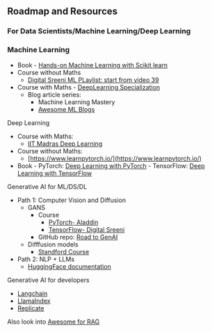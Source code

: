 ## Roadmap and Resources

### For Data Scientists/Machine Learning/Deep Learning

### Machine Learning
- Book - [Hands-on Machine Learning with Scikit learn](http://14.139.161.31/OddSem-0822-1122/Hands-On_Machine_Learning_with_Scikit-Learn-Keras-and-TensorFlow-2nd-Edition-Aurelien-Geron.pdf)
- Course without Maths 
  - [Digital Sreeni ML PLaylist: start from video 39](https://youtube.com/playlist?list=PLZsOBAyNTZwbIjGnolFydAN33gyyGP7lT&si=gPZT3fNL0t2K4INL) 
- Course with Maths - [DeepLearning Specialization](https://www.coursera.org/specializations/deep-learning?utm_source=gg&utm_medium=sem&utm_campaign=B2C_INDIA_google-cybersecurity-certificates_PMax-arte-NRL_within_14D&utm_content=B2C&campaignid=20361657342&adgroupid=&device=c&keyword=&matchtype=&network=x&devicemodel=&adpostion=&creativeid=&hide_mobile_promo&gclid=Cj0KCQiAkeSsBhDUARIsAK3tiefWLRoM3E63T3MdE_hLf1l-gIsmK3j4D8HaJaCdud1h2y2o46VoEVwaAoyPEALw_wcB)
   - Blog article series: 
      - Machine Learning Mastery
      - [Awesome ML Blogs](https://github.com/antoinebrl/awesome-ml-blogs)
 
Deep Learning
   - Course with Maths:
      - [IIT Madras Deep Learning](https://youtube.com/playlist?list=PLyqSpQzTE6M_PI-rIz4O1jEgffhJU9GgG&si=xhVJEfc2Y7eDWU15)
   - Course without Maths:
      - [https://www.learnpytorch.io/](https://www.learnpytorch.io/)
   - Book 
   	- PyTorch: [Deep Learning with PyTorch](https://isip.piconepress.com/courses/temple/ece_4822/resources/books/Deep-Learning-with-PyTorch.pdf)
   	- TensorFlow: [Deep Learning with TensorFlow](https://sourestdeeds.github.io/pdf/Deep%20Learning%20with%20Python.pdf)

Generative AI for ML/DS/DL

- Path 1: Computer Vision and Diffusion
	- GANS
		- Course
			- [PyTorch- Aladdin](https://youtube.com/playlist?list=PLhhyoLH6IjfwIp8bZnzX8QR30TRcHO8Va&si=hdetLy5-O_aIWmCk)
			- [TensorFlow- Digital Sreeni](https://youtube.com/playlist?list=PLZsOBAyNTZwboR4_xj-n3K6XBTweC4YVD&si=1jht4edLWIYfzEJZ)
		- GitHub repo: [Road to GenAI](https://github.com/lucifertrj/road-to-genAI)
	- Difffusion models
		- [Standford Course](https://youtube.com/playlist?list=PLzWRmD0Vi2KVsrCqA4VnztE4t71KnTnP5&si=gveB1FCYnwTmq3kJ)
- Path 2: NLP + LLMs
	- [HuggingFace documentation](https://huggingface.co/learn/nlp-course/chapter1/1)

Generative AI for developers

- [Langchain](https://github.com/langchain-ai/langchain)
- [LlamaIndex](https://github.com/run-llama/llama_index)
- [Replicate](https://replicate.com/)

Also look into [Awesome for RAG](https://github.com/lucifertrj/Awesome-RAG)

